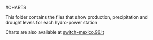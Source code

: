 #CHARTS

This folder contains the files that show production, precipitation and drought levels for each hydro-power station

Charts are also available at [switch-mexico.96.lt](https://switch-mexico.96.lt)
